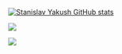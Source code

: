 [![Stanislav Yakush GitHub stats](https://github-readme-stats.vercel.app/api?username=yakushstanislav&show_icons=true&count_private=true&include_all_commits=true&hide_border=true)](https://github.com/yakushstanislav)

[![](https://github-readme-stats.vercel.app/api/top-langs/?username=yakushstanislav&layout=compact&count_private=true&langs_count=8&hide_border=true)](https://github.com/yakushstanislav)


![](https://komarev.com/ghpvc/?username=yakushstanislav&style=plastic&color=2ede58)
